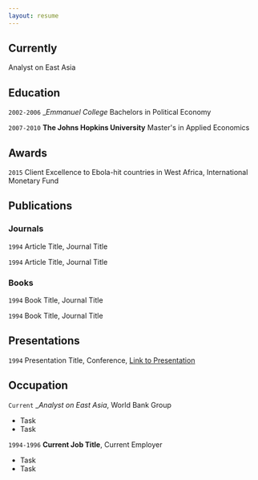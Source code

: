 ```yaml
---
layout: resume
---
```

## Currently

Analyst on East Asia

## Education

`2002-2006`
__Emmanuel College_
Bachelors in Political Economy

`2007-2010`
__The Johns Hopkins University__
Master's in Applied Economics

## Awards

`2015`
Client Excellence to Ebola-hit countries in West Africa, International Monetary Fund 

## Publications

<!-- A list is also available [online](http://scholar.google.co.uk/citations?user=LTOTl0YAAAAJ) -->

### Journals

`1994`
Article Title, Journal Title

`1994`
Article Title, Journal Title

### Books

`1994`
Book Title, Journal Title

`1994`
Book Title, Journal Title


## Presentations

`1994`
Presentation Title, Conference, <a href="http://MyWebsite.tld/presentation1">Link to Presentation</a>


## Occupation

`Current`
__Analyst on East Asia_, World Bank Group 

- Task
- Task

`1994-1996`
__Current Job Title__, Current Employer 

- Task
- Task



<!-- ### Footer

Last updated: May 2013 -->


